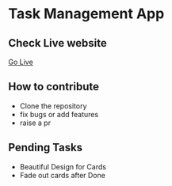 # Task Management App

## Check Live website

[Go Live](https://nikhilpracto.github.io/Task-Management-App)

## How to contribute
- Clone the repository
- fix bugs or add features 
- raise a pr


## Pending Tasks

- Beautiful Design for Cards
- Fade out cards after Done